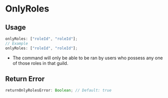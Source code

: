 # OnlyRoles

## Usage

```js
onlyRoles: ["roleId", "roleId"];
// Example
onlyRoles: ["roleId", "roleId"];
```

- The command will only be able to be ran by users who possess any one of those roles in that guild.

## Return Error

```js
returnOnlyRolesError: Boolean; // Default: true
```
